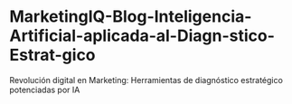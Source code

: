 # MarketingIQ-Blog-Inteligencia-Artificial-aplicada-al-Diagn-stico-Estrat-gico
Revolución digital en Marketing: Herramientas de diagnóstico estratégico potenciadas por IA

